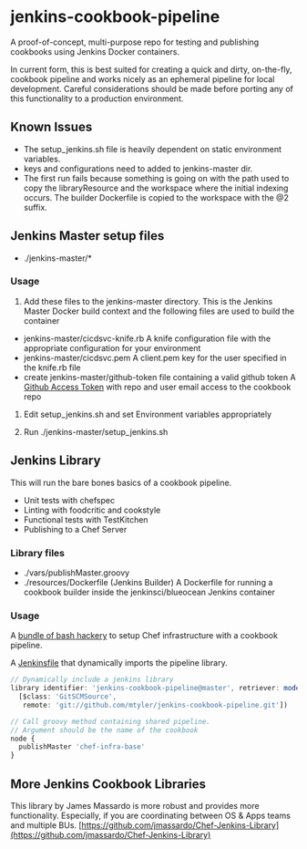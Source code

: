 # jenkins-cookbook-pipeline

A proof-of-concept, multi-purpose repo for testing and publishing cookbooks using Jenkins Docker containers.

In current form, this is best suited for creating a quick and dirty, on-the-fly, cookbook pipeline and works nicely as an ephemeral pipeline for local development. Careful considerations should be made before porting any of this functionality to a production environment.

## Known Issues

- The setup_jenkins.sh file is heavily dependent on static environment variables.
- keys and configurations need to added to jenkins-master dir.
- The first run fails because something is going on with the path used to copy the libraryResource and the workspace where the initial indexing occurs.  The builder Dockerfile is copied to the workspace with the \@2 suffix.


## Jenkins Master setup files

- ./jenkins-master/*

### Usage

1. Add these files to the jenkins-master directory. This is the Jenkins Master Docker build context and the following files are used to build the container
  - jenkins-master/cicdsvc-knife.rb
    A knife configuration file with the appropriate configuration for your environment
  - jenkins-master/cicdsvc.pem
    A client.pem key for the user specified in the knife.rb file
  - create jenkins-master/github-token file containing a valid github token
    A [Github Access Token](https://help.github.com/articles/creating-a-personal-access-token-for-the-command-line/) with repo and user email access to the cookbook repo

1. Edit setup_jenkins.sh and set Environment variables appropriately

1. Run ./jenkins-master/setup_jenkins.sh  

## Jenkins Library

This will run the bare bones basics of a cookbook pipeline.
- Unit tests with chefspec
- Linting with foodcritic and cookstyle
- Functional tests with TestKitchen
- Publishing to a Chef Server

### Library files

- ./vars/publishMaster.groovy
- ./resources/Dockerfile (Jenkins Builder)
  A Dockerfile for running a cookbook builder inside the jenkinsci/blueocean Jenkins container

### Usage

A [bundle of bash hackery](https://github.com/mtyler/chef-evaluation) to setup Chef infrastructure with a cookbook pipeline.

A [Jenkinsfile](https://github.com/mtyler/chef-infra-base/blob/master/Jenkinsfile) that dynamically imports the pipeline library.

```javascript
// Dynamically include a jenkins library
library identifier: 'jenkins-cookbook-pipeline@master', retriever: modernSCM(
  [$class: 'GitSCMSource',
   remote: 'git://github.com/mtyler/jenkins-cookbook-pipeline.git'])

// Call groovy method containing shared pipeline.
// Argument should be the name of the cookbook
node {
  publishMaster 'chef-infra-base'
}
```

## More Jenkins Cookbook Libraries

This library by James Massardo is more robust and provides more functionality.  Especially, if you are coordinating between OS & Apps teams and multiple BUs.
[https://github.com/jmassardo/Chef-Jenkins-Library](https://github.com/jmassardo/Chef-Jenkins-Library)
